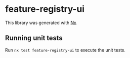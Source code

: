 # feature-registry-ui

This library was generated with [Nx](https://nx.dev).

## Running unit tests

Run `nx test feature-registry-ui` to execute the unit tests.
